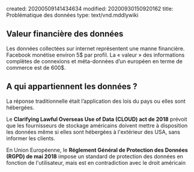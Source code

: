 created: 20200509141434634
modified: 20200930150920162
title: Problématique des données
type: text/vnd.mddlywiki

## Valeur financière des données

Les données collectées sur internet représentent une manne financière. Facebook monétise environ 5$ par profil. La « valeur » des informations complètes de connexions et méta-données d’un européen en terme de commerce est de 600$.

## A qui appartiennent les données ?

La réponse traditionnelle était l’application des lois du pays ou elles sont hébergées. 

Le **Clarifying Lawful Overseas Use of Data (CLOUD) act de 2018** prévoit que les fournisseurs de stockage américains doivent mettre à disposition les données même si elles sont hébergées à l'extérieur des USA, sans informer les clients.

En Union Européenne, le **Réglement Général de Protection des Données (RGPD) de mai 2018** impose un standard de protection des données en fonction de l'utilisateur, mais est en contradiction avec le droit américain